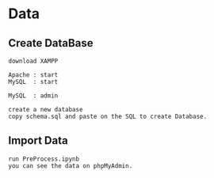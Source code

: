 # Data

## Create DataBase
```
download XAMPP

Apache : start 
MySQL  : start

MySQL  : admin

create a new database
copy schema.sql and paste on the SQL to create Database.
```
## Import Data
```
run PreProcess.ipynb
you can see the data on phpMyAdmin.
``` 
